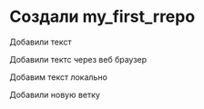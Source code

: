 # Создали my_first_rrepo

Добавили текст


Добавили тектс через веб браузер


Добавим текст локально


Добавили новую ветку